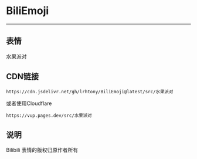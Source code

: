 # BiliEmoji
---
## 表情
水果派对
## CDN链接
```
https://cdn.jsdelivr.net/gh/lrhtony/BiliEmoji@latest/src/水果派对
```
或者使用Cloudflare
```
https://vup.pages.dev/src/水果派对
```
## 说明
Bilibili 表情的版权归原作者所有
